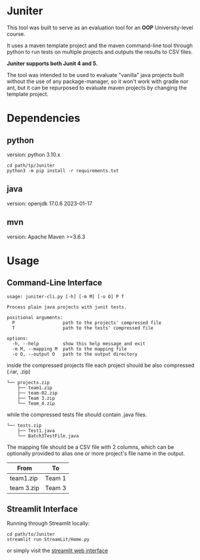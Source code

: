 # Juniter

This tool was built to serve as an evaluation tool for an **OOP** University-level course.

It uses a maven template project and the maven command-line tool through python to run tests on multiple projects and outputs the results to CSV files.

**Juniter supports both Junit 4 and 5.**

The tool was intended to be used to evaluate "vanilla" java projects built without the use of any package-manager, so it won't work with gradle nor ant, but it can be repurposed to evaluate maven projects by changing the template project. 

# Dependencies

## python

version: python 3.10.x

```shell
cd path/tp/Juniter
python3 -m pip install -r requirements.txt
```

## java


version: openjdk 17.0.6 2023-01-17

## mvn

version: Apache Maven >=3.6.3


# Usage

## Command-Line Interface

```shell
usage: juniter-cli.py [-h] [-m M] [-o O] P T

Process plain java projects with junit tests.

positional arguments:
  P                  path to the projects' compressed file
  T                  path to the tests' compressed file

options:
  -h, --help         show this help message and exit
  -m M, --mapping M  path to the mapping file
  -o O, --output O   path to the output directory
```

inside the compressed projects file each project should be also compressed (.rar, .zip)
```
└── projects.zip
    ├── team1.zip
    ├── team-02.zip
    ├── Team 3.zip
    └── Team_4.zip
```

while the compressed tests file should contain .java files.

```
└── tests.zip
    ├── Test1.java
    └── Batch3TestFile.java
```

The mapping file should be a CSV file with 2 columns, which can be optionally provided to alias one or more project's file name in the output.

| From | To |
|---|---|
|team1.zip|Team 1|
|team 3.zip|Team 3|



## Streamlit Interface

Running through Streamlit locally:

```shell
cd path/to/Juniter
streamlit run StreamLit/Home.py
```

or simply visit the [streamlit web interface](https://juniter.streamlit.app/)